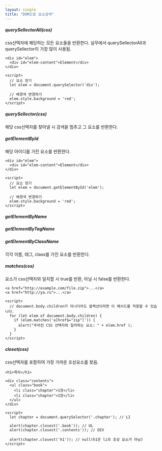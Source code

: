 ```yaml
---
layout: single
title: "DOM으로 요소검색"
---
```


##### querySellectorAll(css)
css선택자에 해당하는 모든 요소들을 반환한다. 실무에서 querySellectorAll과 querySellector이 가장 많이 사용됨.

    <div id="elem">
      <div id="elem-content">Element</div>
    </div>
    
    <script>
      // 요소 얻기
      let elem = document.querySelector('div');
    
      // 배경색 변경하기
      elem.style.background = 'red';
    </script>
	

##### querySellector(css)
해당 css선택자를 찾아낼 시 검색을 멈추고 그 요소를 반환한다.

##### getElementById
해당 아이디를 가진 요소를 반환한다.

    <div id="elem">
      <div id="elem-content">Element</div>
    </div>
    
    <script>
      // 요소 얻기
      let elem = document.getElementById('elem');
    
      // 배경색 변경하기
      elem.style.background = 'red';
    </script>
	

##### getElementByName
##### getElementByTagName
##### getElementByClassName

각각 이름, 태그, class를 가진 요소를 반환한다.

##### matches(css)
요소가 css선택자와 일치할 시 true를 반환, 아닐 시 false를 반환한다.

    <a href="http://example.com/file.zip">...</a>
    <a href="http://ya.ru">...</a>
    
    <script>
      // document.body.children가 아니더라도 컬렉션이라면 이 메서드를 적용할 수 있습니다.
      for (let elem of document.body.children) {
        if (elem.matches('a[href$="zip"]')) {
          alert("주어진 CSS 선택자와 일치하는 요소: " + elem.href );
        }
      }
    </script>
	

##### closet(css)
css선택자를 포함하여 가장 가까운 조상요소를 찾음.

    <h1>목차</h1>
    
    <div class="contents">
      <ul class="book">
        <li class="chapter">1장</li>
        <li class="chapter">2장</li>
      </ul>
    </div>
    
    <script>
      let chapter = document.querySelector('.chapter'); // LI
    
      alert(chapter.closest('.book')); // UL
      alert(chapter.closest('.contents')); // DIV
    
      alert(chapter.closest('h1')); // null(h1은 li의 조상 요소가 아님)
    </script>
